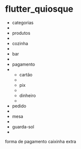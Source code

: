 # flutter_quiosque

<ul>
  <li>categorias<li>
  <li>produtos<li>
  <li>cozinha<li>
  <li>bar<li>
  <li>pagamento<li>
    <ul>
      <li>cartão<li>
      <li>pix<li>
      <li>dinheiro<li>
    </ul>  
  <li>pedido<li>
  <li>mesa<li>
  <li>guarda-sol<li>
</ul>
  forma de pagamento
  caixinha extra
  
